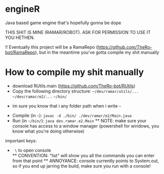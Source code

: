 # engineR
Java based game engine that's hopefully gonna be dope



THIS SHIT IS MINE (RAMAR/ROBOT). ASK FOR PERMISSION TO USE IT YOU HETHEN.

!! Eventually this project will be a RamaRepo (https://github.com/TheRo-bot/RamaRepo), but in the meantime you've gotta compile my shit manually

# How to compile my shit manually
- download RUtils.main (https://github.com/TheRo-bot/RUtils)
- Copy the following directory structure:
    `~/dev/ramar/utils/...`
    `~/dev/ramar/e2/...`
    `~/bin/`
* im sure you know that i any folder path when i write `~`
- Compile (in `~`): `javac -d ./bin/ ./dev/ramar/e2/Main.java`
- Run (in `~/bin/`): `java dev.ramar.e2.Main`
   ** NOTE: make sure your console has access to a window manager (powershell for windows, you know what you're doing otherwise)

important keys:
 - ` \` to open console  
   ** CONVENTION: "list" will show you all the commands you can enter from that point
   ** ANNOYANCE: console currently points to System.out, so if you end up jarring the build, make sure you run with a console!
